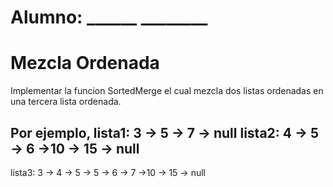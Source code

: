 # Alumno: ______   ________
# Mezcla Ordenada

Implementar la funcion SortedMerge el cual mezcla dos listas ordenadas en una tercera lista ordenada.

Por ejemplo, 
lista1:  3 -> 5 -> 7 -> null
lista2:  4 -> 5 -> 6 ->10 -> 15 -> null
----
lista3:  3 -> 4 -> 5 -> 5 -> 6 -> 7 ->10 -> 15 -> null

